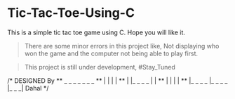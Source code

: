 # Tic-Tac-Toe-Using-C
This is a simple tic tac toe game using C. Hope you will like it. 

 > There are some minor errors in this project like, Not displaying who won the game and the computer not being able to play first.

 > This project is still under development, #Stay_Tuned

/* DESIGNED By
**            _ _ _ _      _ _ _
** |         |            |     |
** |         |_ _ _ _     |     |
** |         |            |     |
** |_ _ _ _  |_ _ _ _     |_ _ _| Dahal
*/
